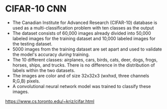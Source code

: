 # CIFAR-10 CNN

* The Canadian Institute for Advanced Research (CIFAR-10) database is used as a multi-classification problem with ten classes as the output 
* The dataset consists of 60,000 images already divided into 50,000 labeled images for the training dataset and 10,000 labeled images for the testing dataset. 
* 5000 images from the training dataset are set apart and used to validate the model's accuracy *during* training. 
* The 10 different classes: airplanes, cars, birds, cats, deer, dogs, frogs, horses, ships, and trucks. There is no difference in the distribution of labels within the two datasets.
* The images are color and of size 32x32x3 (wxhxd, three channels R,G,B) pixels. 
* A convolutional neural network model was trained to classify these images. 

https://www.cs.toronto.edu/~kriz/cifar.html
